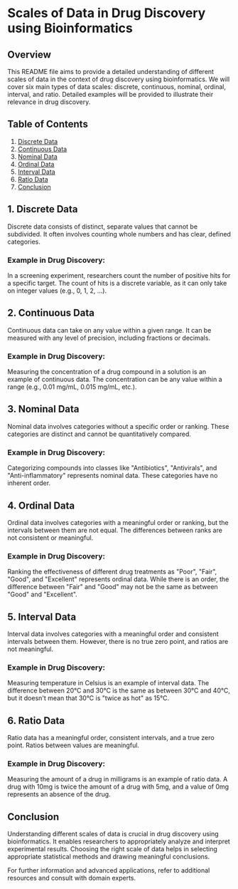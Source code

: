 # Scales of Data in Drug Discovery using Bioinformatics

## Overview

This README file aims to provide a detailed understanding of different scales of data in the context of drug discovery using bioinformatics. We will cover six main types of data scales: discrete, continuous, nominal, ordinal, interval, and ratio. Detailed examples will be provided to illustrate their relevance in drug discovery.

## Table of Contents
1. [Discrete Data](#discrete-data)
2. [Continuous Data](#continuous-data)
3. [Nominal Data](#nominal-data)
4. [Ordinal Data](#ordinal-data)
5. [Interval Data](#interval-data)
6. [Ratio Data](#ratio-data)
7. [Conclusion](#conclusion)


## 1. Discrete Data

Discrete data consists of distinct, separate values that cannot be subdivided. It often involves counting whole numbers and has clear, defined categories.

### Example in Drug Discovery:
In a screening experiment, researchers count the number of positive hits for a specific target. The count of hits is a discrete variable, as it can only take on integer values (e.g., 0, 1, 2, ...).

## 2. Continuous Data

Continuous data can take on any value within a given range. It can be measured with any level of precision, including fractions or decimals.

### Example in Drug Discovery:
Measuring the concentration of a drug compound in a solution is an example of continuous data. The concentration can be any value within a range (e.g., 0.01 mg/mL, 0.015 mg/mL, etc.).

## 3. Nominal Data

Nominal data involves categories without a specific order or ranking. These categories are distinct and cannot be quantitatively compared.

### Example in Drug Discovery:
Categorizing compounds into classes like "Antibiotics", "Antivirals", and "Anti-inflammatory" represents nominal data. These categories have no inherent order.

## 4. Ordinal Data

Ordinal data involves categories with a meaningful order or ranking, but the intervals between them are not equal. The differences between ranks are not consistent or meaningful.

### Example in Drug Discovery:
Ranking the effectiveness of different drug treatments as "Poor", "Fair", "Good", and "Excellent" represents ordinal data. While there is an order, the difference between "Fair" and "Good" may not be the same as between "Good" and "Excellent".

## 5. Interval Data

Interval data involves categories with a meaningful order and consistent intervals between them. However, there is no true zero point, and ratios are not meaningful.

### Example in Drug Discovery:
Measuring temperature in Celsius is an example of interval data. The difference between 20°C and 30°C is the same as between 30°C and 40°C, but it doesn't mean that 30°C is "twice as hot" as 15°C.

## 6. Ratio Data

Ratio data has a meaningful order, consistent intervals, and a true zero point. Ratios between values are meaningful.

### Example in Drug Discovery:
Measuring the amount of a drug in milligrams is an example of ratio data. A drug with 10mg is twice the amount of a drug with 5mg, and a value of 0mg represents an absence of the drug.

## Conclusion

Understanding different scales of data is crucial in drug discovery using bioinformatics. It enables researchers to appropriately analyze and interpret experimental results. Choosing the right scale of data helps in selecting appropriate statistical methods and drawing meaningful conclusions.

For further information and advanced applications, refer to additional resources and consult with domain experts.

